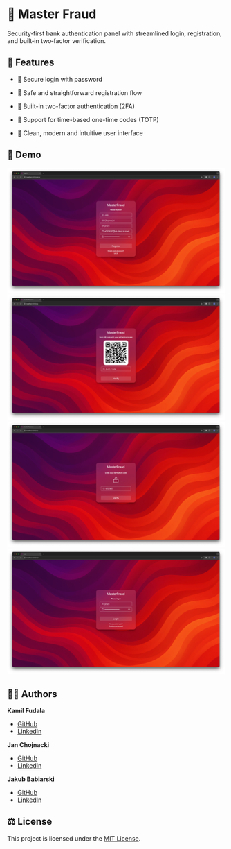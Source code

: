 # 🏦 Master Fraud

Security‑first bank authentication panel with streamlined login, registration, and built‑in two‑factor verification.

## 📌 Features

- 🔑 Secure login with password

- 📝 Safe and straightforward registration flow

- 🔁 Built-in two-factor authentication (2FA)

- 📲 Support for time-based one-time codes (TOTP)
  
- 🎨 Clean, modern and intuitive user interface

## 👀 Demo

![Register](/docs/screenshots/Register.png)
![Qr Code](/docs/screenshots/Qr%20Code.png)
![One Time Password](/docs/screenshots/One%20Time%20Password.png)
![Login](/docs/screenshots/Login.png)


## 🙋‍♂️ Authors

**Kamil Fudala**

- [GitHub](https://github.com/FreakyF)
- [LinkedIn](https://www.linkedin.com/in/kamil-fudala/)

**Jan Chojnacki**

- [GitHub](https://github.com/Jan-Chojnacki)
- [LinkedIn](https://www.linkedin.com/in/jan-chojnacki-772b0530a/)

**Jakub Babiarski**

- [GitHub](https://github.com/JakubKross)
- [LinkedIn](https://www.linkedin.com/in/jakub-babiarski-751611304/)

## ⚖️ License

This project is licensed under the [MIT License](LICENSE).
